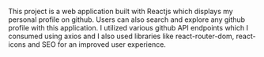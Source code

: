 This project is a web application built with Reactjs which displays my personal profile on github. Users can also search and explore any github profile with this application. I utilized various github API endpoints which I consumed using axios and I also used libraries like react-router-dom, react-icons and SEO for an improved user experience.
